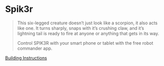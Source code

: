 # Spik3r

> This six-legged creature doesn’t just look like a scorpion, it also acts like one. It turns sharply, snaps with it’s crushing claw, and it’s lightning tail is ready to fire at anyone or anything that gets in its way.
>
> Control SPIK3R with your smart phone or tablet with the free robot commander app.

[Building Instructions](https://www.lego.com/cdn/cs/set/assets/blt7dca5180ea66ea5e/31313_SPIK3R_2016.pdf)
